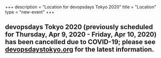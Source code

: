 +++
description = "Location for devopsdays Tokyo 2020"
title = "Location"
type = "new-event"
+++
<h2>devopsdays Tokyo 2020 (previously scheduled for Thursday, Apr 9, 2020 - Friday, Apr 10, 2020) has been cancelled due to COVID-19; please see <a href="https://www.devopsdaystokyo.org/">devopsdaystokyo.org</a> for the latest information.</h2>